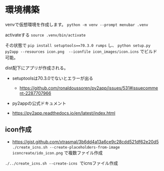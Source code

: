# 環境構築

venvで仮想環境を作成します。
```python -m venv --prompt menubar .venv```

activateする
```source .venv/bin/activate```


その状態で
```pip install setuptools==70.3.0 rumps```
し、
```python setup.py py2app --resources icon.png  --iconfile icon_images/icon.icns```
でビルド可能。

dist配下にアプリが作成される。



- setuptoolsは70.3.0でないとエラーが出る
  - https://github.com/ronaldoussoren/py2app/issues/531#issuecomment-2287707966


- py2appの公式ドキュメント
- https://py2app.readthedocs.io/en/latest/index.html


## icon作成
- https://gist.github.com/xtrasmal/3b6dd4a13a6ce9c28cdd521df62e20d5
```./create_icns.sh --create-placeholders-from-image  iconcreate/ido_icon.png```
で複数ファイル作成

```./../create_icns.sh --create-icns ```でicnsファイル作成